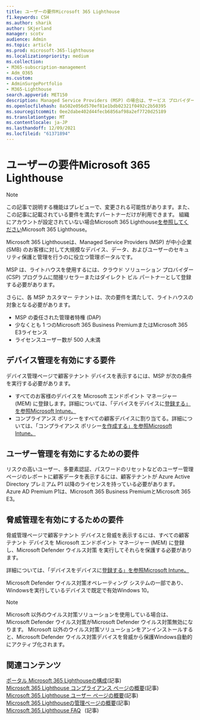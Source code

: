 ```yaml
---
title: ユーザーの要件Microsoft 365 Lighthouse
f1.keywords: CSH
ms.author: sharik
author: SKjerland
manager: scotv
audience: Admin
ms.topic: article
ms.prod: microsoft-365-lighthouse
ms.localizationpriority: medium
ms.collection:
- M365-subscription-management
- Adm_O365
ms.custom:
- AdminSurgePortfolio
- M365-Lighthouse
search.appverid: MET150
description: Managed Service Providers (MSP) の場合は、サービス プロバイダーで使用する要件の一覧Microsoft 365 Lighthouse。
ms.openlocfilehash: 8a502e056d570ef81e1bdb02321f0492c2b50395
ms.sourcegitcommit: 0ee2dabe402d44fecb6856af98a2ef7720d25189
ms.translationtype: MT
ms.contentlocale: ja-JP
ms.lasthandoff: 12/09/2021
ms.locfileid: "61371894"
---
```

# <a name="requirements-for-microsoft-365-lighthouse"></a>ユーザーの要件Microsoft 365 Lighthouse

> [!NOTE]
> この記事で説明する機能はプレビューで、変更される可能性があります。また、この記事に記載されている要件を満たすパートナーだけが利用できます。 組織にアカウントが設定されていない場合Microsoft 365 Lighthouse[を参照してください](m365-lighthouse-sign-up.md)Microsoft 365 Lighthouse。

Microsoft 365 Lighthouseは、Managed Service Providers (MSP) が中小企業 (SMB) のお客様に対して大規模なデバイス、データ、およびユーザーのセキュリティ保護と管理を行うのに役立つ管理ポータルです。  

MSP は、ライトハウスを使用するには、クラウド ソリューション プロバイダー (CSP) プログラムに間接リセラーまたはダイレクト ビル パートナーとして登録する必要があります。  

さらに、各 MSP カスタマー テナントは、次の要件を満たして、ライトハウスの対象となる必要があります。 
 
- MSP の委任された管理者特権 (DAP) 
- 少なくとも 1 つのMicrosoft 365 Business PremiumまたはMicrosoft 365 E3ライセンス 
- ライセンスユーザー数が 500 人未満  

## <a name="requirements-for-enablingdevice-management"></a>デバイス管理を有効にする要件   

デバイス管理ページで顧客テナント デバイスを表示するには、MSP が次の条件を実行する必要があります。    

- すべてのお客様のデバイスを Microsoft エンドポイント マネージャー (MEM) に登録します。詳細については、「デバイスをデバイスに[登録する」を参照Microsoft Intune。](/mem/intune/enrollment/)
- コンプライアンス ポリシーをすべての顧客デバイスに割り当てる。詳細については、「コンプライアンス ポリシー[を作成する」を参照Microsoft Intune。](/mem/intune/protect/create-compliance-policy) 

## <a name="requirements-for-enabling-usermanagement"></a>ユーザー管理を有効にするための要件 

リスクの高いユーザー、多要素認証、パスワードのリセットなどのユーザー管理ページのレポートに顧客データを表示するには、顧客テナントが Azure Active Directory プレミアム P1 以降のライセンスを持っている必要があります。 Azure AD Premium P1は、Microsoft 365 Business PremiumとMicrosoft 365 E3。   

## <a name="requirements-for-enablingthreat-management"></a>脅威管理を有効にするための要件 

脅威管理ページで顧客テナント デバイスと脅威を表示するには、すべての顧客テナント デバイスを Microsoft エンドポイント マネージャー (MEM) に登録し、Microsoft Defender ウイルス対策 を実行してそれらを保護する必要があります。  

詳細については、「デバイスをデバイスに[登録する」を参照Microsoft Intune。](/mem/intune/enrollment/)  

Microsoft Defender ウイルス対策オペレーティング システムの一部であり、Windowsを実行しているデバイスで既定で有効Windows 10。  

> [!NOTE] 
> Microsoft 以外のウイルス対策ソリューションを使用している場合は、Microsoft Defender ウイルス対策がMicrosoft Defender ウイルス対策無効になります。 Microsoft 以外のウイルス対策ソリューションをアンインストールすると、Microsoft Defender ウイルス対策デバイスを脅威から保護Windows自動的にアクティブ化されます。    

## <a name="related-content"></a>関連コンテンツ   

[ポータル Microsoft 365 Lighthouseの構成](m365-lighthouse-configure-portal-security.md)(記事)\
[Microsoft 365 Lighthouse コンプライアンス ページの概要](m365-lighthouse-device-compliance-page-overview.md)(記事)\
[Microsoft 365 Lighthouse ユーザー ページの概要](m365-lighthouse-users-page-overview.md)(記事)\
[Microsoft 365 Lighthouseの管理ページの概要](m365-lighthouse-threat-management-page-overview.md)(記事)\
[Microsoft 365 Lighthouse FAQ](m365-lighthouse-faq.yml)   (記事)

